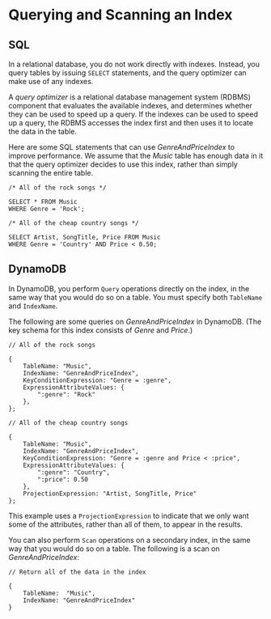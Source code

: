 # Querying and Scanning an Index<a name="SQLtoNoSQL.Indexes.QueryAndScan"></a>

## SQL<a name="SQLtoNoSQL.Indexes.QueryAndScan.SQL"></a>

In a relational database, you do not work directly with indexes\. Instead, you query tables by issuing `SELECT` statements, and the query optimizer can make use of any indexes\.

A *query optimizer* is a relational database management system \(RDBMS\) component that evaluates the available indexes, and determines whether they can be used to speed up a query\. If the indexes can be used to speed up a query, the RDBMS accesses the index first and then uses it to locate the data in the table\.

Here are some SQL statements that can use *GenreAndPriceIndex* to improve performance\. We assume that the *Music* table has enough data in it that the query optimizer decides to use this index, rather than simply scanning the entire table\.

```
/* All of the rock songs */

SELECT * FROM Music 
WHERE Genre = 'Rock';
```

```
/* All of the cheap country songs */

SELECT Artist, SongTitle, Price FROM Music 
WHERE Genre = 'Country' AND Price < 0.50;
```

## DynamoDB<a name="SQLtoNoSQL.Indexes.QueryAndScan.DynamoDB"></a>

In DynamoDB, you perform `Query` operations directly on the index, in the same way that you would do so on a table\. You must specify both `TableName` and `IndexName`\.

The following are some queries on *GenreAndPriceIndex* in DynamoDB\. \(The key schema for this index consists of *Genre* and *Price*\.\)

```
// All of the rock songs

{
    TableName: "Music",
    IndexName: "GenreAndPriceIndex",
    KeyConditionExpression: "Genre = :genre",
    ExpressionAttributeValues: {
        ":genre": "Rock"
    },
};
```

```
// All of the cheap country songs

{
    TableName: "Music",
    IndexName: "GenreAndPriceIndex",
    KeyConditionExpression: "Genre = :genre and Price < :price",
    ExpressionAttributeValues: {
        ":genre": "Country",
        ":price": 0.50
    },
    ProjectionExpression: "Artist, SongTitle, Price"
};
```

This example uses a `ProjectionExpression` to indicate that we only want some of the attributes, rather than all of them, to appear in the results\.

You can also perform `Scan` operations on a secondary index, in the same way that you would do so on a table\. The following is a scan on *GenreAndPriceIndex*:

```
// Return all of the data in the index

{
    TableName:  "Music",
    IndexName: "GenreAndPriceIndex"
}
```
